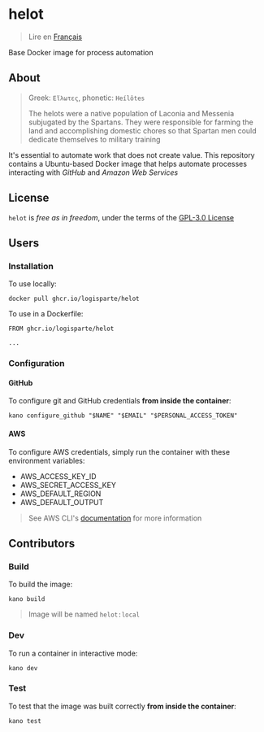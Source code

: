 # helot

> Lire en [Français](/docs/README.fr.md)

Base Docker image for process automation

## About

> Greek: `Εἵλωτες`, phonetic: `Heílôtes`
>
> The helots were a native population of Laconia and Messenia subjugated by the Spartans. They
> were responsible for farming the land and accomplishing domestic chores so that Spartan men
> could dedicate themselves to military training

It's essential to automate work that does not create value. This repository contains a
Ubuntu-based Docker image that helps automate processes interacting with _GitHub_ and _Amazon
Web Services_

## License

`helot` is _free as in freedom_, under the terms of the [GPL-3.0 License](/LICENSE)

## Users

### Installation

To use locally:

```shell
docker pull ghcr.io/logisparte/helot
```

To use in a Dockerfile:

```docker
FROM ghcr.io/logisparte/helot

...
```

### Configuration

#### GitHub

To configure git and GitHub credentials **from inside the container**:

```shell
kano configure_github "$NAME" "$EMAIL" "$PERSONAL_ACCESS_TOKEN"
```

#### AWS

To configure AWS credentials, simply run the container with these environment variables:

- AWS_ACCESS_KEY_ID
- AWS_SECRET_ACCESS_KEY
- AWS_DEFAULT_REGION
- AWS_DEFAULT_OUTPUT

> See AWS CLI's
> [documentation](https://docs.aws.amazon.com/cli/latest/userguide/cli-configure-files.html) for
> more information

## Contributors

### Build

To build the image:

```shell
kano build
```

> Image will be named `helot:local`

### Dev

To run a container in interactive mode:

```shell
kano dev
```

### Test

To test that the image was built correctly **from inside the container**:

```shell
kano test
```
